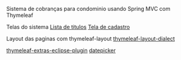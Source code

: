 Sistema de cobranças para condominio usando Spring MVC com Thymeleaf
	
Telas do sistema
[Lista de titulos](http://www.anselmopfeifer.com/wp-content/uploads/2016/05/01.png)
[Tela de cadastro](http://www.anselmopfeifer.com/wp-content/uploads/2016/05/02.png)
		
	
Layout das paginas com thymeleaf-layout	
[thymeleaf-layout-dialect](github.com/ultraq/thymeleaf-layout-dialect)
		
[thymeleaf-extras-eclipse-plugin](github.com/thymeleaf/thymeleaf-extras-eclipse-plugin)
[datepicker](bootstrap-datepicker.readthedocs.io/en/latest)
